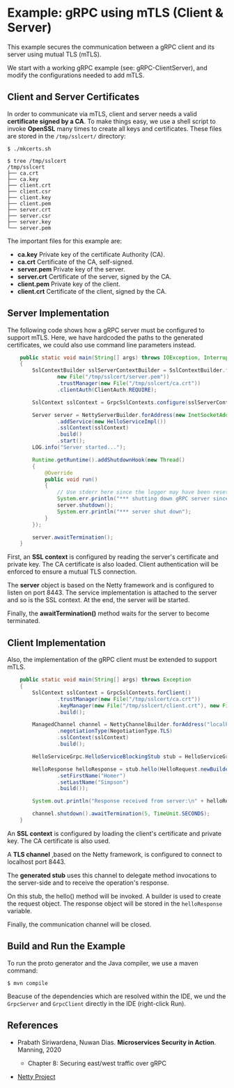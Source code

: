 # Example: gRPC using mTLS (Client & Server) 

This example secures the communication between a gRPC client and its server using mutual TLS (mTLS).

We start with a working gRPC example (see: gRPC-ClientServer), and modify the configurations needed to
add mTLS.

## Client and Server Certificates

In order to communicate via mTLS, client and server needs a valid **certificate signed by a CA**.
To make things easy, we use a shell script to invoke **OpenSSL** many times to create all keys and certificates.
These files are stored in the `/tmp/sslcert/` directory:
```
$ ./mkcerts.sh
 
$ tree /tmp/sslcert
/tmp/sslcert
├── ca.crt
├── ca.key
├── client.crt
├── client.csr
├── client.key
├── client.pem
├── server.crt
├── server.csr
├── server.key
└── server.pem
```
The important files for this example are:
* **ca.key** Private key of the certificate Authority (CA).
* **ca.crt** Certificate of the CA, self-signed.
* **server.pem** Private key of the server.
* **server.crt** Certificate of the server, signed by the CA.
* **client.pem** Private key of the client.
* **client.crt** Certificate of the client, signed by the CA.

## Server Implementation

The following code shows how a gRPC server must be configured to support mTLS.
Here, we have hardcoded the paths to the generated certificates, we could also use command line parameters instead.

```Java
    public static void main(String[] args) throws IOException, InterruptedException
    {
        SslContextBuilder sslServerContextBuilder = SslContextBuilder.forServer(new File("/tmp/sslcert/server.crt"),
                new File("/tmp/sslcert/server.pem"))
                .trustManager(new File("/tmp/sslcert/ca.crt"))
                .clientAuth(ClientAuth.REQUIRE);

        SslContext sslContext = GrpcSslContexts.configure(sslServerContextBuilder, SslProvider.OPENSSL).build();

        Server server = NettyServerBuilder.forAddress(new InetSocketAddress("localhost",8443))
                .addService(new HelloServiceImpl())
                .sslContext(sslContext)
                .build()
                .start();
        LOG.info("Server started...");

        Runtime.getRuntime().addShutdownHook(new Thread()
        {
            @Override
            public void run()
            {
                // Use stderr here since the logger may have been reset by its JVM shutdown hook.
                System.err.println("*** shutting down gRPC server since JVM is shutting down");
                server.shutdown();
                System.err.println("*** server shut down");
            }
        });

        server.awaitTermination();
    }
```

First, an **SSL context** is configured by reading the server's certificate and private key. The CA certificate is 
also loaded.
Client authentication will be enforced to ensure a mutual TLS connection.

The **server** object is based on the Netty framework and is configured to listen on port 8443. 
The service implementation is attached to the server and so is the SSL context.
At the end, the server will be started.

Finally, the **awaitTermination()** method waits for the server to become terminated.

## Client Implementation
Also, the implementation of the gRPC client must be extended to support mTLS.

```Java
    public static void main(String[] args) throws Exception
    {
        SslContext sslContext = GrpcSslContexts.forClient()
                .trustManager(new File("/tmp/sslcert/ca.crt"))
                .keyManager(new File("/tmp/sslcert/client.crt"), new File("/tmp/sslcert/client.pem"))
                .build();

        ManagedChannel channel = NettyChannelBuilder.forAddress("localhost", 8443)
                .negotiationType(NegotiationType.TLS)
                .sslContext(sslContext)
                .build();

        HelloServiceGrpc.HelloServiceBlockingStub stub = HelloServiceGrpc.newBlockingStub(channel);

        HelloResponse helloResponse = stub.hello(HelloRequest.newBuilder()
                .setFirstName("Homer")
                .setLastName("Simpson")
                .build());

        System.out.println("Response received from server:\n" + helloResponse.getGreeting());

        channel.shutdown().awaitTermination(5, TimeUnit.SECONDS);
    }
```

An **SSL context** is configured by loading the client's certificate and private key. The CA certificate is
also used.

A **TLS channel** ,based on the Netty framework,  is configured to connect to localhost port 8443.

The **generated stub** uses this channel to delegate method invocations to the server-side and to receive
the operation's response.

On this stub, the hello() method will be invoked. A builder is used to create the request object. The response
object will be stored in the `helloResponse` variable.

Finally, the communication channel will be closed.

## Build and Run the Example

To run the proto generator and the Java compiler, we use a maven command:
```
$ mvn compile
```

Beacuse of the dependencies which are resolved within the IDE, we und the `GrpcServer` and `GrpcClient` directly
in the IDE (right-click Run).

## References
* Prabath Siriwardena, Nuwan Dias. **Microservices Security in Action**. Manning, 2020 
  * Chapter 8: Securing east/west traffic over gRPC
  
* [Netty Project](https://netty.io/)